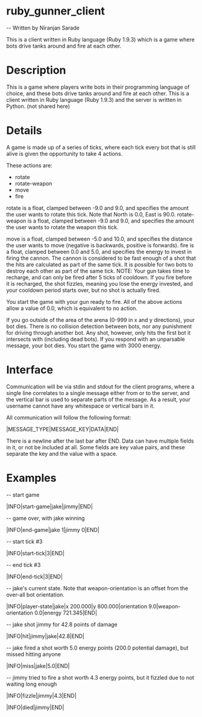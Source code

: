 ruby_gunner_client
==================

-- Written by Niranjan Sarade

This is a client written in Ruby language (Ruby 1.9.3) which is a game where bots drive tanks around and fire at each other.

Description
=============
This is a game where players write bots in their programming language of choice, and these bots drive tanks around and fire at each other. This is a client written in Ruby language (Ruby 1.9.3) and the server is written in Python. (not shared here)

Details
=========
A game is made up of a series of ticks, where each tick every bot that is still alive is given the opportunity to take 4 actions.

These actions are:

  -	rotate
  -	rotate-weapon
  -	move
  -	fire

rotate is a float, clamped between -9.0 and 9.0, and specifies the amount the user wants to rotate this tick. Note that North is 0.0, East is 90.0.
rotate-weapon is a float, clamped between -9.0 and 9.0, and specifies the amount the user wants to rotate the weapon this tick.

move is a float, clamped between -5.0 and 10.0, and specifies the distance the user wants to move (negative is backwards, positive is forwards).
fire is a float, clamped between 0.0 and 5.0, and specifies the energy to invest in firing the cannon. The cannon is considered to be fast enough of a shot that the hits are calculated as part of the same tick. It is possible for two bots to destroy each other as part of the same tick. NOTE: Your gun takes time to recharge, and can only be fired after 5 ticks of cooldown. If you fire before it is recharged, the shot fizzles, meaning you lose the energy invested, and your cooldown period starts over, but no shot is actually fired. 

You start the game with your gun ready to fire.
All of the above actions allow a value of 0.0, which is equivalent to no action.

If you go outside of the area of the arena (0-999 in x and y directions), your bot dies. There is no collision detection between bots, nor any punishment for driving through another bot. Any shot, however, only hits the first bot it intersects with (including dead bots). 
If you respond with an unparsable message, your bot dies.
You start the game with 3000 energy.

Interface
============
Communication will be via stdin and stdout for the client programs, where a single line correlates to a single message either from or to the server, and the vertical bar is used to separate parts of the message. As a result, your username cannot have any whitespace or vertical bars in it.

All communication will follow the following format:

|MESSAGE_TYPE|MESSAGE_KEY|DATA|END|

There is a newline after the last bar after END.
Data can have multiple fields in it, or not be included at all.
Some fields are key value pairs, and these separate the key and the value with a space.

Examples  
===========
 -- start game

|INFO|start-game|jake|jimmy|END|

-- game over, with jake winning

|INFO|end-game|jake 1|jimmy 0|END|

-- start tick #3

|INFO|start-tick|3|END|

-- end tick #3

|INFO|end-tick|3|END|

-- jake's current state. Note that weapon-orientation is an offset from the over-all bot orientation.

|INFO|player-state|jake|x 200.000|y 800.000|orientation 9.0|weapon-orientation 0.0|energy 721.345|END|

-- jake shot jimmy for 42.8 points of damage

|INFO|hit|jimmy|jake|42.8|END|

-- jake fired a shot worth 5.0 energy points (200.0 potential damage), but missed hitting anyone

|INFO|miss|jake|5.0|END|

-- jimmy tried to fire a shot worth 4.3 energy points, but it fizzled due to not waiting long enough

|INFO|fizzle|jimmy|4.3|END|

|INFO|died|jimmy|END|

